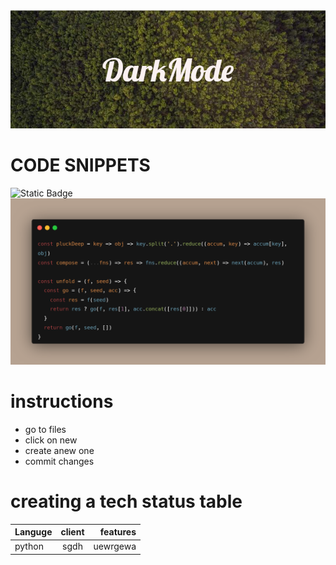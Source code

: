 <img src="DarkMode.png">

# CODE SNIPPETS

![Static Badge](https://img.shields.io/badge/last-updated?style=flat&logo=last%20updated&logoColor=violet&label=today&labelColor=green&color=grey&cacheSeconds=3600)
<img src="carbon.png">
# instructions
+ go to files
+ click on new
+ create anew one
+ commit changes
# creating a tech status table
|__Languge__|__client__|__features__|
|:----------|:--------:|-----------:| 
|python     |sgdh      |uewrgewa    |
